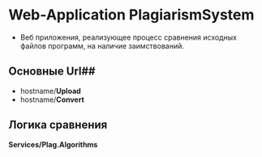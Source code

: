 # Web-Application PlagiarismSystem
* Веб приложения, реализующее процесс сравнения исходных файлов программ, на наличие заимствований. 
## Основные Url##
- hostname/**Upload**
- hostname/**Convert**

## Логика сравнения ##
**Services/Plag.Algorithms**